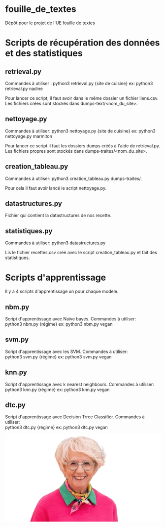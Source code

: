 # fouille_de_textes
Dépôt pour le projet de l'UE fouille de textes

# Scripts de récupération des données et des statistiques
## retrieval.py
Commandes à utiliser : 
python3 retrieval.py {site de cuisine}
ex: python3 retrieval.py nadine

Pour lancer ce script, il faut avoir dans le même dossier un fichier liens.csv. 
Les fichiers crées sont stockés dans dumps-text/<nom_du_site>. 

## nettoyage.py
Commandes à utiliser: 
python3 nettoyage.py {site de cuisine}
ex: python3 nettoyage.py marmiton

Pour lancer ce script il faut les dossiers dumps créés à l'aide de retrieval.py. 
Les fichiers propres sont stockés dans dumps-traites/<nom_du_site>. 

## creation_tableau.py
Commandes à utiliser: 
python3 creation_tableau.py dumps-traites/. 

Pour cela il faut avoir lancé le script nettoyage.py.

## datastructures.py
Fichier qui contient la datastructures de nos recette.

## statistiques.py
Commandes à utiliser: 
python3 datastructures.py 

Lis le fichier recettes.csv créé avec le script creation_tableau.py et fait des statistiques. 

# Scripts d'apprentissage
Il y a 4 scripts d'apprentissage un pour chaque modèle. 

## nbm.py
Script d'apprentissage avec Naïve bayes.
Commandes à utiliser:  
python3 nbm.py {régime}
ex: python3 nbm.py vegan

## svm.py
Script d'apprentissage avec les SVM.
Commandes à utiliser:  
python3 svm.py {régime}
ex: python3 svm.py vegan

## knn.py
Script d'apprentissage avec k nearest neighbours.
Commandes à utiliser:  
python3 knn.py {régime}
ex: python3 knn.py vegan

## dtc.py 
Script d'apprentissage avec Decision Trree Classifier.
Commandes à utiliser:  
python3 dtc.py {régime}
ex: python3 dtc.py vegan

![Mercotte](Mercote-removebg-preview.png)